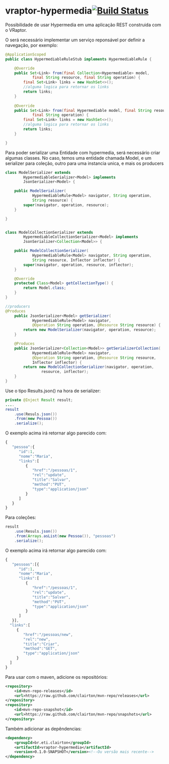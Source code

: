 # vraptor-hypermedia[![Build Status](https://drone.io/github.com/clairton/vraptor-hypermedia/status.png)](https://drone.io/github.com/clairton/vraptor-hypermedia/latest)
Possibilidade de usar Hypermedia em uma aplicação REST construida com o VRaptor.

O será necessário implementar um serviço reponsável por definir a navegação, por exemplo:
```java
@ApplicationScoped
public class HypermediableRuleStub implements HypermediableRule {

	@Override
	public Set<Link> from(final Collection<Hypermediable> model,
			final String resource, final String operation) {
		final Set<Link> links = new HashSet<>();
		//alguma logica para retornar os links
		return links;
	}
	
	@Override
	public Set<Link> from(final Hypermediable model, final String resource,
			final String operation) {
		final Set<Link> links = new HashSet<>();
		//alguma logica para retornar os links
		return links;
	}

}
```
Para poder serializar uma Entidade com hypermedia, será necessário criar algumas classes.
No caso, temos uma entidade chamada Model, e um serializer para coleção, outro para uma instancia unica,
e mais os producers
```java
class ModelSerializer extends
		HypermediableSerializer<Model> implements
		JsonSerializer<Model> {

	public ModelSerializer(
			HypermediableRule<Model> navigator, String operation,
			String resource) {
		super(navigator, operation, resource);
	}

}


class ModelCollectionSerializer extends
		HypermediableCollectionSerializer<Model> implements
		JsonSerializer<Collection<Model>> {

	public ModelCollectionSerializer(
			HypermediableRule<Model> navigator, String operation,
			String resource, Inflector inflector) {
		super(navigator, operation, resource, inflector);
	}

	@Override
	protected Class<Model> getCollectionType() {
		return Model.class;
	}
}

//producers
@Produces
	public JsonSerializer<Model> getSerializer(
			HypermediableRule<Model> navigator,
			@Operation String operation, @Resource String resource) {
		return new ModelSerializer(navigator, operation, resource);
	}

	@Produces
	public JsonSerializer<Collection<Model>> getSerializerCollection(
			HypermediableRule<Model> navigator,
			@Operation String operation, @Resource String resource,
			Inflector inflector) {
		return new ModelCollectionSerializer(navigator, operation,
				resource, inflector);
	}
}
```
Use o tipo Results.json() na hora de serializer:

```java
private @Inject Result result;
....
result
	.use(Resuls.json())
	.from(new Pessoa())
	.serialize();
```
O exemplo acima irá retornar algo parecido com:
```javascript
{  
   "pessoa":{  
      "id":1,
      "nome":"Maria",
      "links":[  
         {  
            "href":"/pessoas/1",
            "rel":"update",
            "title":"Salvar",
            "method":"PUT",
            "type":"application/json"
         }
      ]
   }
}
```

Para coleções:

```java
result
	.use(Resuls.json())
	.from(Arrays.asList(new Pessoa()), "pessoas")
	.serialize();
```
O exemplo acima irá retornar algo parecido com:
```javascript
{  
   "pessoas":[{  
      "id":1,
      "nome":"Maria",
      "links":[  
         {  
            "href":"/pessoas/1",
            "rel":"update",
            "title":"Salvar",
            "method":"PUT",
            "type":"application/json"
         }
      ]
   }],
  "links":[  
     {  
        "href":"/pessoas/new",
        "rel":"new",
        "title":"Criar",
        "method":"GET",
        "type":"application/json"
     }
  ]
}
```
Para usar com o maven, adicione os repositórios:
```xml
<repository>
	<id>mvn-repo-releases</id>
	<url>https://raw.github.com/clairton/mvn-repo/releases</url>
</repository>
<repository>
	<id>mvn-repo-snapshot</id>
	<url>https://raw.github.com/clairton/mvn-repo/snapshots</url>
</repository>
```
 Também adicionar as depêndencias:
```xml
<dependency>
    <groupId>br.eti.clairton</groupId>
    <artifactId>vraptor-hypermedia</artifactId>
    <version>0.1.0-SNAPSHOT</version><!--Ou versão mais recente-->
</dependency>
```
